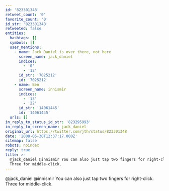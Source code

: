 ```yaml
---
id: '823301348'
retweet_count: '0'
favorite_count: '0'
id_str: '823301348'
retweeted: false
entities:
  hashtags: []
  symbols: []
  user_mentions:
    - name: Jack Daniel is over there, not here
      screen_name: jack_daniel
      indices:
        - '0'
        - '12'
      id_str: '7025212'
      id: '7025212'
    - name: Ben
      screen_name: innismir
      indices:
        - '13'
        - '22'
      id_str: '14061445'
      id: '14061445'
  urls: []
in_reply_to_status_id_str: '823295993'
in_reply_to_screen_name: jack_daniel
original_url: https://twitter.com/jth/status/823301348
date: '2008-05-30T12:37:17.000Z'
sitemap: false
robots: noindex
reply: true
title: >-
  @jack_daniel @innismir You can also just tap two fingers for right-click.
  Three for middle-click.
---
```


@jack_daniel @innismir You can also just tap two fingers for right-click. Three for middle-click.